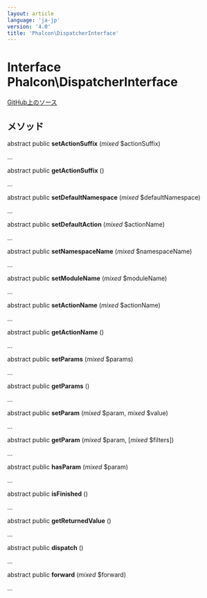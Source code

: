 ```yaml
---
layout: article
language: 'ja-jp'
version: '4.0'
title: 'Phalcon\DispatcherInterface'
---
```


# Interface **Phalcon\DispatcherInterface**

<a href="https://github.com/phalcon/cphalcon/tree/v4.0.0/phalcon/dispatcherinterface.zep" class="btn btn-default btn-sm">GitHub上のソース</a>

## メソッド

abstract public **setActionSuffix** (*mixed* $actionSuffix)

...

abstract public **getActionSuffix** ()

...

abstract public **setDefaultNamespace** (*mixed* $defaultNamespace)

...

abstract public **setDefaultAction** (*mixed* $actionName)

...

abstract public **setNamespaceName** (*mixed* $namespaceName)

...

abstract public **setModuleName** (*mixed* $moduleName)

...

abstract public **setActionName** (*mixed* $actionName)

...

abstract public **getActionName** ()

...

abstract public **setParams** (*mixed* $params)

...

abstract public **getParams** ()

...

abstract public **setParam** (*mixed* $param, *mixed* $value)

...

abstract public **getParam** (*mixed* $param, [*mixed* $filters])

...

abstract public **hasParam** (*mixed* $param)

...

abstract public **isFinished** ()

...

abstract public **getReturnedValue** ()

...

abstract public **dispatch** ()

...

abstract public **forward** (*mixed* $forward)

...